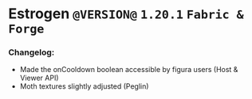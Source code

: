 # Estrogen `@VERSION@` `1.20.1` `Fabric & Forge`
### Changelog:
- Made the onCooldown boolean accessible by figura users (Host & Viewer API)
- Moth textures slightly adjusted (Peglin)